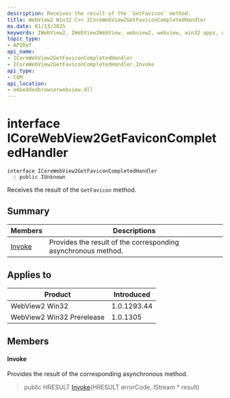 ```yaml
---
description: Receives the result of the `GetFavicon` method.
title: WebView2 Win32 C++ ICoreWebView2GetFaviconCompletedHandler
ms.date: 01/13/2025
keywords: IWebView2, IWebView2WebView, webview2, webview, win32 apps, win32, edge, ICoreWebView2, ICoreWebView2Controller, browser control, edge html, ICoreWebView2GetFaviconCompletedHandler
topic_type: 
- APIRef
api_name:
- ICoreWebView2GetFaviconCompletedHandler
- ICoreWebView2GetFaviconCompletedHandler.Invoke
api_type:
- COM
api_location:
- embeddedbrowserwebview.dll
---
```


# interface ICoreWebView2GetFaviconCompletedHandler

```
interface ICoreWebView2GetFaviconCompletedHandler
  : public IUnknown
```

Receives the result of the `GetFavicon` method.

## Summary

 Members                        | Descriptions
--------------------------------|---------------------------------------------
[Invoke](#invoke) | Provides the result of the corresponding asynchronous method.

## Applies to

Product                         | Introduced
--------------------------------|---------------------------------------------
WebView2 Win32            |    1.0.1293.44
WebView2 Win32 Prerelease |    1.0.1305

## Members

#### Invoke

Provides the result of the corresponding asynchronous method.

> public HRESULT [Invoke](#invoke)(HRESULT errorCode, IStream * result)

